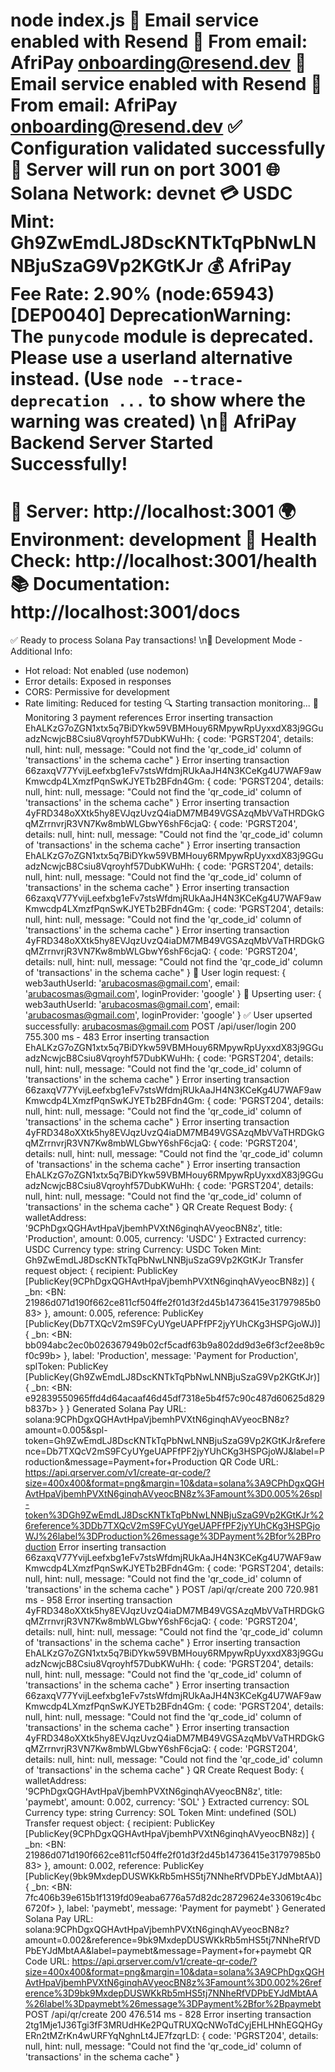 node index.js
📧 Email service enabled with Resend
📧 From email: AfriPay <onboarding@resend.dev>
📧 Email service enabled with Resend
📧 From email: AfriPay <onboarding@resend.dev>
✅ Configuration validated successfully
🚀 Server will run on port 3001
🌐 Solana Network: devnet
💳 USDC Mint: Gh9ZwEmdLJ8DscKNTkTqPbNwLNNBjuSzaG9Vp2KGtKJr
💰 AfriPay Fee Rate: 2.90%
(node:65943) [DEP0040] DeprecationWarning: The `punycode` module is deprecated. Please use a userland alternative instead.
(Use `node --trace-deprecation ...` to show where the warning was created)
\n🚀 AfriPay Backend Server Started Successfully!
================================================
📡 Server: http://localhost:3001
🌍 Environment: development
🏥 Health Check: http://localhost:3001/health
📚 Documentation: http://localhost:3001/docs
================================================
✅ Ready to process Solana Pay transactions!
\n🔧 Development Mode - Additional Info:
   - Hot reload: Not enabled (use nodemon)
   - Error details: Exposed in responses
   - CORS: Permissive for development
   - Rate limiting: Reduced for testing
🔍 Starting transaction monitoring...
📡 Monitoring 3 payment references
Error inserting transaction EhALKzG7oZGN1xtx5q7BiDYkw59VBMHouy6RMpywRpUyxxdX83j9GGuadzNcwjcB8Csiu8Vqroyhf57DubKWuHh: {
  code: 'PGRST204',
  details: null,
  hint: null,
  message: "Could not find the 'qr_code_id' column of 'transactions' in the schema cache"
}
Error inserting transaction 66zaxqV77YvijLeefxbg1eFv7stsWfdmjRUkAaJH4N3KCeKg4U7WAF9awKmwcdp4LXmzfPqnSwKJYETb2BFdn4Gm: {
  code: 'PGRST204',
  details: null,
  hint: null,
  message: "Could not find the 'qr_code_id' column of 'transactions' in the schema cache"
}
Error inserting transaction 4yFRD348oXXtk5hy8EVJqzUvzQ4iaDM7MB49VGSAzqMbVVaTHRDGkGqMZrrnvrjR3VN7Kw8mbWLGbwY6shF6cjaQ: {
  code: 'PGRST204',
  details: null,
  hint: null,
  message: "Could not find the 'qr_code_id' column of 'transactions' in the schema cache"
}
Error inserting transaction EhALKzG7oZGN1xtx5q7BiDYkw59VBMHouy6RMpywRpUyxxdX83j9GGuadzNcwjcB8Csiu8Vqroyhf57DubKWuHh: {
  code: 'PGRST204',
  details: null,
  hint: null,
  message: "Could not find the 'qr_code_id' column of 'transactions' in the schema cache"
}
Error inserting transaction 66zaxqV77YvijLeefxbg1eFv7stsWfdmjRUkAaJH4N3KCeKg4U7WAF9awKmwcdp4LXmzfPqnSwKJYETb2BFdn4Gm: {
  code: 'PGRST204',
  details: null,
  hint: null,
  message: "Could not find the 'qr_code_id' column of 'transactions' in the schema cache"
}
Error inserting transaction 4yFRD348oXXtk5hy8EVJqzUvzQ4iaDM7MB49VGSAzqMbVVaTHRDGkGqMZrrnvrjR3VN7Kw8mbWLGbwY6shF6cjaQ: {
  code: 'PGRST204',
  details: null,
  hint: null,
  message: "Could not find the 'qr_code_id' column of 'transactions' in the schema cache"
}
🔐 User login request: {
  web3authUserId: 'arubacosmas@gmail.com',
  email: 'arubacosmas@gmail.com',
  loginProvider: 'google'
}
🔐 Upserting user: {
  web3authUserId: 'arubacosmas@gmail.com',
  email: 'arubacosmas@gmail.com',
  loginProvider: 'google'
}
✅ User upserted successfully: arubacosmas@gmail.com
POST /api/user/login 200 755.300 ms - 483
Error inserting transaction EhALKzG7oZGN1xtx5q7BiDYkw59VBMHouy6RMpywRpUyxxdX83j9GGuadzNcwjcB8Csiu8Vqroyhf57DubKWuHh: {
  code: 'PGRST204',
  details: null,
  hint: null,
  message: "Could not find the 'qr_code_id' column of 'transactions' in the schema cache"
}
Error inserting transaction 66zaxqV77YvijLeefxbg1eFv7stsWfdmjRUkAaJH4N3KCeKg4U7WAF9awKmwcdp4LXmzfPqnSwKJYETb2BFdn4Gm: {
  code: 'PGRST204',
  details: null,
  hint: null,
  message: "Could not find the 'qr_code_id' column of 'transactions' in the schema cache"
}
Error inserting transaction 4yFRD348oXXtk5hy8EVJqzUvzQ4iaDM7MB49VGSAzqMbVVaTHRDGkGqMZrrnvrjR3VN7Kw8mbWLGbwY6shF6cjaQ: {
  code: 'PGRST204',
  details: null,
  hint: null,
  message: "Could not find the 'qr_code_id' column of 'transactions' in the schema cache"
}
Error inserting transaction EhALKzG7oZGN1xtx5q7BiDYkw59VBMHouy6RMpywRpUyxxdX83j9GGuadzNcwjcB8Csiu8Vqroyhf57DubKWuHh: {
  code: 'PGRST204',
  details: null,
  hint: null,
  message: "Could not find the 'qr_code_id' column of 'transactions' in the schema cache"
}
QR Create Request Body: {
  walletAddress: '9CPhDgxQGHAvtHpaVjbemhPVXtN6ginqhAVyeocBN8z',
  title: 'Production',
  amount: 0.005,
  currency: 'USDC'
}
Extracted currency: USDC
Currency type: string
Currency: USDC Token Mint: Gh9ZwEmdLJ8DscKNTkTqPbNwLNNBjuSzaG9Vp2KGtKJr
Transfer request object: {
  recipient: PublicKey [PublicKey(9CPhDgxQGHAvtHpaVjbemhPVXtN6ginqhAVyeocBN8z)] {
    _bn: <BN: 21986d071d190f662ce811cf504ffe2f01d3f2d45b14736415e31797985b083>
  },
  amount: 0.005,
  reference: PublicKey [PublicKey(Db7TXQcV2mS9FCyUYgeUAPFfPF2jyYUhCKg3HSPGjoWJ)] {
    _bn: <BN: bb094abc2ec0b026367949b02cf5cadf63b9a802dd9d3e6f3cf2ee8b9cf0c99b>
  },
  label: 'Production',
  message: 'Payment for Production',
  splToken: PublicKey [PublicKey(Gh9ZwEmdLJ8DscKNTkTqPbNwLNNBjuSzaG9Vp2KGtKJr)] {
    _bn: <BN: e92839550965ffd4d64acaaf46d45df7318e5b4f57c90c487d60625d829b837b>
  }
}
Generated Solana Pay URL: solana:9CPhDgxQGHAvtHpaVjbemhPVXtN6ginqhAVyeocBN8z?amount=0.005&spl-token=Gh9ZwEmdLJ8DscKNTkTqPbNwLNNBjuSzaG9Vp2KGtKJr&reference=Db7TXQcV2mS9FCyUYgeUAPFfPF2jyYUhCKg3HSPGjoWJ&label=Production&message=Payment+for+Production
QR Code URL: https://api.qrserver.com/v1/create-qr-code/?size=400x400&format=png&margin=10&data=solana%3A9CPhDgxQGHAvtHpaVjbemhPVXtN6ginqhAVyeocBN8z%3Famount%3D0.005%26spl-token%3DGh9ZwEmdLJ8DscKNTkTqPbNwLNNBjuSzaG9Vp2KGtKJr%26reference%3DDb7TXQcV2mS9FCyUYgeUAPFfPF2jyYUhCKg3HSPGjoWJ%26label%3DProduction%26message%3DPayment%2Bfor%2BProduction
Error inserting transaction 66zaxqV77YvijLeefxbg1eFv7stsWfdmjRUkAaJH4N3KCeKg4U7WAF9awKmwcdp4LXmzfPqnSwKJYETb2BFdn4Gm: {
  code: 'PGRST204',
  details: null,
  hint: null,
  message: "Could not find the 'qr_code_id' column of 'transactions' in the schema cache"
}
POST /api/qr/create 200 720.981 ms - 958
Error inserting transaction 4yFRD348oXXtk5hy8EVJqzUvzQ4iaDM7MB49VGSAzqMbVVaTHRDGkGqMZrrnvrjR3VN7Kw8mbWLGbwY6shF6cjaQ: {
  code: 'PGRST204',
  details: null,
  hint: null,
  message: "Could not find the 'qr_code_id' column of 'transactions' in the schema cache"
}
Error inserting transaction EhALKzG7oZGN1xtx5q7BiDYkw59VBMHouy6RMpywRpUyxxdX83j9GGuadzNcwjcB8Csiu8Vqroyhf57DubKWuHh: {
  code: 'PGRST204',
  details: null,
  hint: null,
  message: "Could not find the 'qr_code_id' column of 'transactions' in the schema cache"
}
Error inserting transaction 66zaxqV77YvijLeefxbg1eFv7stsWfdmjRUkAaJH4N3KCeKg4U7WAF9awKmwcdp4LXmzfPqnSwKJYETb2BFdn4Gm: {
  code: 'PGRST204',
  details: null,
  hint: null,
  message: "Could not find the 'qr_code_id' column of 'transactions' in the schema cache"
}
Error inserting transaction 4yFRD348oXXtk5hy8EVJqzUvzQ4iaDM7MB49VGSAzqMbVVaTHRDGkGqMZrrnvrjR3VN7Kw8mbWLGbwY6shF6cjaQ: {
  code: 'PGRST204',
  details: null,
  hint: null,
  message: "Could not find the 'qr_code_id' column of 'transactions' in the schema cache"
}
QR Create Request Body: {
  walletAddress: '9CPhDgxQGHAvtHpaVjbemhPVXtN6ginqhAVyeocBN8z',
  title: 'paymebt',
  amount: 0.002,
  currency: 'SOL'
}
Extracted currency: SOL
Currency type: string
Currency: SOL Token Mint: undefined (SOL)
Transfer request object: {
  recipient: PublicKey [PublicKey(9CPhDgxQGHAvtHpaVjbemhPVXtN6ginqhAVyeocBN8z)] {
    _bn: <BN: 21986d071d190f662ce811cf504ffe2f01d3f2d45b14736415e31797985b083>
  },
  amount: 0.002,
  reference: PublicKey [PublicKey(9bk9MxdepDUSWKkRb5mHS5tj7NNheRfVDPbEYJdMbtAA)] {
    _bn: <BN: 7fc406b39e615b1f1319fd09eaba6776a57d82dc28729624e330619c4bc6720f>
  },
  label: 'paymebt',
  message: 'Payment for paymebt'
}
Generated Solana Pay URL: solana:9CPhDgxQGHAvtHpaVjbemhPVXtN6ginqhAVyeocBN8z?amount=0.002&reference=9bk9MxdepDUSWKkRb5mHS5tj7NNheRfVDPbEYJdMbtAA&label=paymebt&message=Payment+for+paymebt
QR Code URL: https://api.qrserver.com/v1/create-qr-code/?size=400x400&format=png&margin=10&data=solana%3A9CPhDgxQGHAvtHpaVjbemhPVXtN6ginqhAVyeocBN8z%3Famount%3D0.002%26reference%3D9bk9MxdepDUSWKkRb5mHS5tj7NNheRfVDPbEYJdMbtAA%26label%3Dpaymebt%26message%3DPayment%2Bfor%2Bpaymebt
POST /api/qr/create 200 476.514 ms - 828
Error inserting transaction 2tg1Mje1J36Tgi3fF3MRUdHKe2PQuTRUXQcNWoTdCyjEHLHNhEGQHGyERn2tMZrKn4wURFYqNghnLt4JE7fzqrLD: {
  code: 'PGRST204',
  details: null,
  hint: null,
  message: "Could not find the 'qr_code_id' column of 'transactions' in the schema cache"
}
